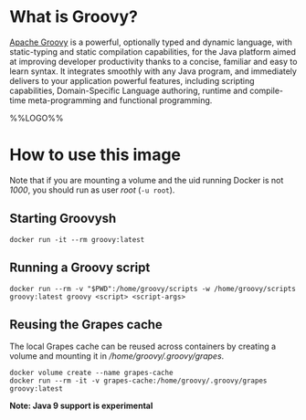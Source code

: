 # What is Groovy?

[Apache Groovy](http://groovy-lang.org/) is a powerful, optionally typed and dynamic language, with static-typing and static compilation capabilities, for the Java platform aimed at improving developer productivity thanks to a concise, familiar and easy to learn syntax. It integrates smoothly with any Java program, and immediately delivers to your application powerful features, including scripting capabilities, Domain-Specific Language authoring, runtime and compile-time meta-programming and functional programming.

%%LOGO%%

# How to use this image

Note that if you are mounting a volume and the uid running Docker is not _1000_, you should run as user _root_ (`-u root`).

## Starting Groovysh

`docker run -it --rm groovy:latest`

## Running a Groovy script

`docker run --rm -v "$PWD":/home/groovy/scripts -w /home/groovy/scripts groovy:latest groovy <script> <script-args>`

## Reusing the Grapes cache

The local Grapes cache can be reused across containers by creating a volume and mounting it in _/home/groovy/.groovy/grapes_.

```console
docker volume create --name grapes-cache
docker run --rm -it -v grapes-cache:/home/groovy/.groovy/grapes groovy:latest
```

**Note: Java 9 support is experimental**

